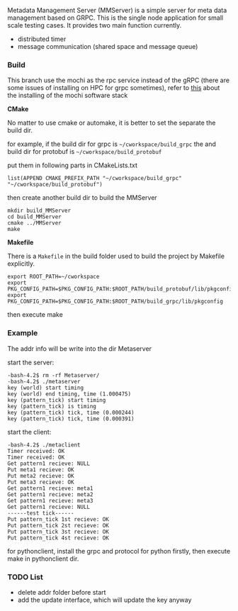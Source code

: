 Metadata Management Server (MMServer) is a simple server for meta data management based on GRPC. This is the single node application for small scale testing cases. It provides two main function currently.

- distributed timer
- message communication (shared space and message queue)


### Build

This branch use the mochi as the rpc service instead of the gRPC (there are some issues of installing on HPC for grpc sometimes), refer to [this](https://xgitlab.cels.anl.gov/sds/mochi-boot-camp/blob/master/anl-2019/sessions/s2-hands-on/README.md) about the installing of the mochi software stack


**CMake**

No matter to use cmake or automake, it is better to set the separate the build dir.

for example, if the build dir for grpc is `~/cworkspace/build_grpc`  the and build dir for protobuf is `~/cworkspace/build_protobuf`

put them in following parts in CMakeLists.txt

```
list(APPEND CMAKE_PREFIX_PATH "~/cworkspace/build_grpc" "~/cworkspace/build_protobuf")
```

then create another build dir to build the MMServer

```
mkdir build_MMServer
cd build_MMServer
cmake ../MMServer
make
```

**Makefile**

There is a `Makefile` in the build folder used to build the project by Makefile explicitly.


```
export ROOT_PATH=~/cworkspace
export PKG_CONFIG_PATH=$PKG_CONFIG_PATH:$ROOT_PATH/build_protobuf/lib/pkgconfig
export PKG_CONFIG_PATH=$PKG_CONFIG_PATH:$ROOT_PATH/build_grpc/lib/pkgconfig
```
then execute make

### Example

The addr info will be write into the dir Metaserver 

start the server:

```
-bash-4.2$ rm -rf Metaserver/
-bash-4.2$ ./metaserver 
key (world) start timing
key (world) end timing, time (1.000475)
key (pattern_tick) start timing
key (pattern_tick) is timing
key (pattern_tick) tick, time (0.000244)
key (pattern_tick) tick, time (0.000391)
```
start the client:

```
-bash-4.2$ ./metaclient 
Timer received: OK
Timer received: OK
Get pattern1 recieve: NULL
Put meta1 recieve: OK
Put meta2 recieve: OK
Put meta3 recieve: OK
Get pattern1 recieve: meta1
Get pattern1 recieve: meta2
Get pattern1 recieve: meta3
Get pattern1 recieve: NULL
------test tick------
Put pattern_tick 1st recieve: OK
Put pattern_tick 2st recieve: OK
Put pattern_tick 3st recieve: OK
Put pattern_tick 4st recieve: OK
```
for pythonclient, install the grpc and protocol for python firstly, then execute make in pythonclient dir.

### TODO List
  - delete addr folder before start
  - add the update interface, which will update the key anyway